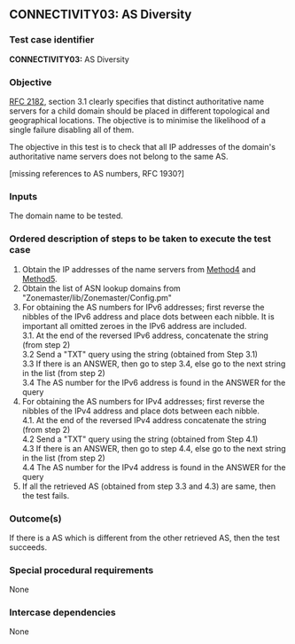 ## CONNECTIVITY03: AS Diversity

### Test case identifier

**CONNECTIVITY03:** AS Diversity

### Objective

[RFC 2182](https://tools.ietf.org/html/rfc2182), section 3.1
clearly specifies that distinct authoritative name servers for a child
domain should be placed in different topological and geographical locations.
The objective is to minimise the likelihood of a single failure disabling
all of them. 

The objective in this test is to check that all IP addresses of the domain's
authoritative name servers does not belong to the same AS.

[missing references to AS numbers, RFC 1930?]

### Inputs

The domain name to be tested.

### Ordered description of steps to be taken to execute the test case

1. Obtain the IP addresses of the name servers from [Method4](../Methods.md)
   and [Method5](../Methods.md).
2. Obtain the list of ASN lookup domains from "Zonemaster/lib/Zonemaster/Config.pm"
3. For obtaining the AS numbers for IPv6 addresses; first reverse the nibbles of 
   the IPv6 address and place dots between each nibble. It is important all omitted 
   zeroes in the IPv6 address are included. <br />
3.1. At the end of the reversed IPv6 address, concatenate the  string (from
step 2) <br/>
3.2 Send a "TXT" query using the string (obtained from Step 3.1) <br/>
3.3 If there is an ANSWER, then go to step 3.4, else go to the next string
in the list (from step 2) <br/>
3.4 The AS number for the IPv6 address is found in the ANSWER for the query 
4. For obtaining the AS numbers for IPv4 addresses; first reverse the nibbles 
   of the IPv4 address and  place dots between each nibble. <br/>
4.1. At the end of the reversed IPv4 address concatenate the string (from step 2) <br/> 
4.2 Send a "TXT" query using the string (obtained from Step 4.1) <br/>
4.3 If there is an ANSWER, then go to step 4.4, else go to the next string
in the list (from step 2) <br/>
4.4 The AS number for the IPv4 address is found in the ANSWER for the query 
5. If all the retrieved AS (obtained from step 3.3 and 4.3) are same, then the test
   fails.

### Outcome(s)

If there is a AS which is different from the other retrieved AS, then the
test succeeds.

### Special procedural requirements

None

### Intercase dependencies

None
